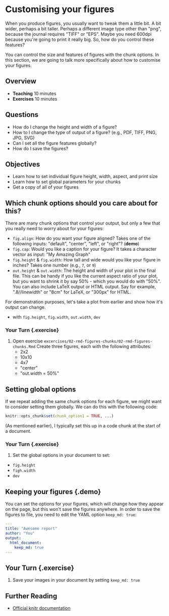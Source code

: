 # Customising your figures

When you produce figures, you usually want to tweak them a little bit. A bit wider, perhaps a bit taller. Perhaps a different image type other than "png", because the journal requires "TIFF" or "EPS". Maybe you need 600dpi because you're going to print it really big. So, how do you control these features?

You can control the size and features of figures with the chunk options. In this section, we are going to talk more specifically about how to customise your figures.

## Overview

* **Teaching** 10 minutes
* **Exercises** 10 minutes

## Questions

* How do I change the height and width of a figure?
* How to I change the type of output of a figure? (e.g., PDF, TIFF, PNG, JPG, SVG)
* Can I set all the figure features globally?
* How do I save the figures?

## Objectives

* Learn how to set individual figure height, width, aspect, and print size
* Learn how to set global parameters for your chunks
* Get a copy of all of your figures

## Which chunk options should you care about for this?

There are many chunk options that control your output, but only a few that you really need to worry about for your figures:

- `fig.align`: How do you want your figure aligned? Takes one of the following inputs: "default", "center", "left", or "right"? (**demo**)
- `fig.cap`: Would you like a caption for your figure? It takes a character vector as input: "My Amazing Graph"
- `fig.height` & `fig.width`: How tall and wide would you like your figure in inches? Takes one number (e.g., `7`, or `9`)
- `out.height` & `out.width`: The height and width of your plot in the final file. This can be handy if you like the current aspect ratio of your plot, but you want to shrink it by say 50% - which you would do with "50%". You can also include LaTeX output or HTML output. Say for example, ".8//linewidth" or "8cm" for LaTeX, or "300px" for HTML.

For demonstration purposes, let's take a plot from earlier and show how it's output can change.

* with `fig.height`, `fig.width`, `out.width`, `dev`

### Your Turn {.exercise}

1. Open exercise `excercises/02-rmd-figures-chunks/02-rmd-figures-chunks.Rmd` Create three figures, each with the following attributes:
    * 2x2
    * 10x10
    * 4x7
    * "center"
    * "out.width = 50%"

## Setting global options

If we repeat adding the same chunk options for each figure, we might want to consider setting them globally. We can do this with the following code:

```r
knitr::opts_chunk$set(chunk_option1 = TRUE, ...)
```

(As mentioned earlier), I typically set this up in a code chunk at the start of a document.

### Your Turn {.exercise}

1. Set the global options in your document to set:
  * `fig.height`
  * `figh.width`
  * `dev`

## Keeping your figures {.demo}

You can set the options for your figures, which will change how they appear on the page, but this won't save the figures anywhere. In order to save the figures to file, you need to edit the YAML option `keep_md: true`:

```YAML
---
title: "Awesome report"
author: "You"
output:
  html_document:
    keep_md: true
---
```

## Your Turn {.exercise}

1. Save your images in your document by setting `keep_md: true`

## Further Reading

- [Official knitr documentation](https://yihui.name/knitr/options/#plots)
